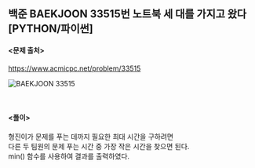 ## 백준 BAEKJOON 33515번 노트북 세 대를 가지고 왔다 [PYTHON/파이썬]

#### <문제 출처><br>
https://www.acmicpc.net/problem/33515

![BAEKJOON 33515](https://img1.daumcdn.net/thumb/R1280x0/?scode=mtistory2&fname=https%3A%2F%2Fblog.kakaocdn.net%2Fdna%2FbE3MCX%2FbtsPHD8iuK8%2FAAAAAAAAAAAAAAAAAAAAAPFlmUK2Cei4WWs-a7KqPSMqyZQU75MeW2wx6wtxP-5j%2Fimg.png%3Fcredential%3DyqXZFxpELC7KVnFOS48ylbz2pIh7yKj8%26expires%3D1756652399%26allow_ip%3D%26allow_referer%3D%26signature%3D7ri95kf8qei9nLsQja%252BHZUJdAek%253D)

<br>

#### <풀이><br>

형진이가 문제를 푸는 데까지 필요한 최대 시간을 구하려면  
다른 두 팀원의 문제 푸는 시간 중 가장 작은 시간을 찾으면 된다.  
min() 함수를 사용하여 결과를 출력하였다.  